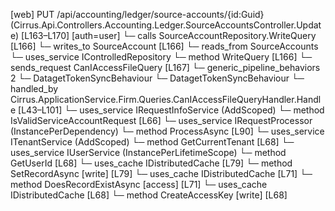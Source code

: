 [web] PUT /api/accounting/ledger/source-accounts/{id:Guid}  (Cirrus.Api.Controllers.Accounting.Ledger.SourceAccountsController.Update)  [L163–L170] [auth=user]
  └─ calls SourceAccountRepository.WriteQuery [L166]
  └─ writes_to SourceAccount [L166]
    └─ reads_from SourceAccounts
  └─ uses_service IControlledRepository<SourceAccount>
    └─ method WriteQuery [L166]
  └─ sends_request CanIAccessFileQuery [L167]
    └─ generic_pipeline_behaviors 2
      └─ DatagetTokenSyncBehaviour
      └─ DatagetTokenSyncBehaviour
    └─ handled_by Cirrus.ApplicationService.Firm.Queries.CanIAccessFileQueryHandler.Handle [L43–L101]
      └─ uses_service IRequestInfoService (AddScoped)
        └─ method IsValidServiceAccountRequest [L66]
      └─ uses_service IRequestProcessor (InstancePerDependency)
        └─ method ProcessAsync [L90]
      └─ uses_service ITenantService (AddScoped)
        └─ method GetCurrentTenant [L68]
      └─ uses_service IUserService (InstancePerLifetimeScope)
        └─ method GetUserId [L68]
      └─ uses_cache IDistributedCache [L79]
        └─ method SetRecordAsync [write] [L79]
      └─ uses_cache IDistributedCache [L71]
        └─ method DoesRecordExistAsync [access] [L71]
      └─ uses_cache IDistributedCache [L68]
        └─ method CreateAccessKey [write] [L68]

